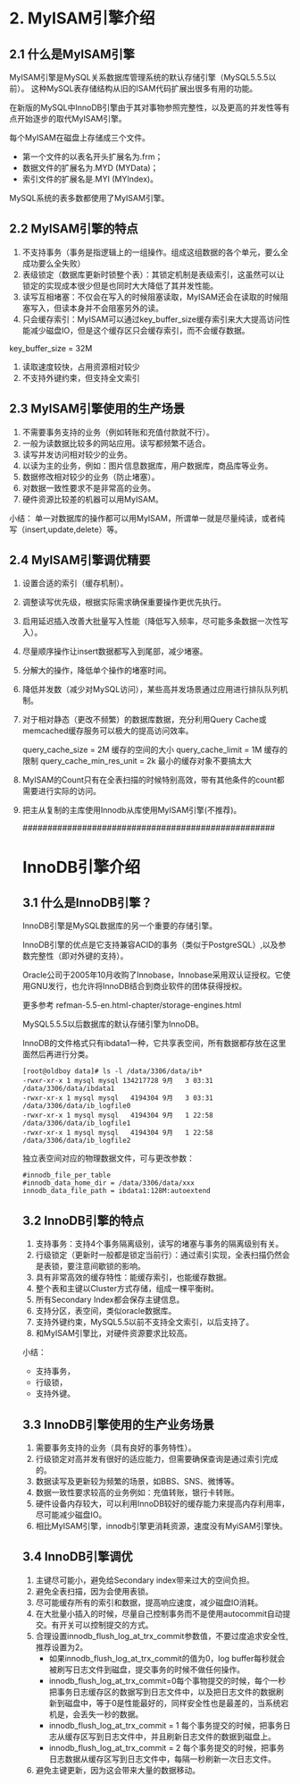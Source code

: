 # 2. MyISAM引擎介绍

## 2.1 什么是MyISAM引擎

MyISAM引擎是MySQL关系数据库管理系统的默认存储引擎（MySQL5.5.5以前）。 这种MySQL表存储结构从旧的ISAM代码扩展出很多有用的功能。

在新版的MySQL中InnoDB引擎由于其对事物参照完整性，以及更高的并发性等有点开始逐步的取代MyISAM引擎。

每个MyISAM在磁盘上存储成三个文件。

- 第一个文件的以表名开头扩展名为.frm；
- 数据文件的扩展名为.MYD (MYData)；
- 索引文件的扩展名是.MYI (MYIndex)。

MySQL系统的表多数都使用了MyISAM引擎。

## 2.2 MyISAM引擎的特点

1. 不支持事务（事务是指逻辑上的一组操作。组成这组数据的各个单元，要么全成功要么全失败）
2. 表级锁定（数据库更新时锁整个表）：其锁定机制是表级索引，这虽然可以让锁定的实现成本很少但是也同时大大降低了其并发性能。
3. 读写互相堵塞：不仅会在写入的时候阻塞读取，MyISAM还会在读取的时候阻塞写入，但读本身并不会阻塞另外的读。
4. 只会缓存索引：MyISAM可以通过key_buffer_size缓存索引来大大提高访问性能减少磁盘IO，但是这个缓存区只会缓存索引，而不会缓存数据。

key_buffer_size = 32M

1. 读取速度较快，占用资源相对较少
2. 不支持外键约束，但支持全文索引

## 2.3 MyISAM引擎使用的生产场景

1. 不需要事务支持的业务（例如转账和充值付款就不行）。
2. 一般为读数据比较多的网站应用。读写都频繁不适合。
3. 读写并发访问相对较少的业务。
4. 以读为主的业务，例如：图片信息数据库，用户数据库，商品库等业务。
5. 数据修改相对较少的业务（防止堵塞）。
6. 对数据一致性要求不是非常高的业务。
7. 硬件资源比较差的机器可以用MyISAM。

小结：
单一对数据库的操作都可以用MyISAM，所谓单一就是尽量纯读，或者纯写（insert,update,delete）等。

## 2.4 MyISAM引擎调优精要

1. 设置合适的索引（缓存机制）。

2. 调整读写优先级，根据实际需求确保重要操作更优先执行。

3. 启用延迟插入改善大批量写入性能（降低写入频率，尽可能多条数据一次性写入）。

4. 尽量顺序操作让insert数据都写入到尾部，减少堵塞。

5. 分解大的操作，降低单个操作的堵塞时间。

6. 降低并发数（减少对MySQL访问），某些高并发场景通过应用进行排队队列机制。

7. 对于相对静态（更改不频繁）的数据库数据，充分利用Query Cache或memcached缓存服务可以极大的提高访问效率。

   query_cache_size = 2M 缓存的空间的大小 query_cache_limit = 1M 缓存的限制 query_cache_min_res_unit = 2k 最小的缓存对象不要搞太大

8. MyISAM的Count只有在全表扫描的时候特别高效，带有其他条件的count都需要进行实际的访问。

9. 把主从复制的主库使用Innodb从库使用MyISAM引擎(不推荐)。

   ###################################################

   # InnoDB引擎介绍

   ## 3.1 什么是InnoDB引擎？

   InnoDB引擎是MySQL数据库的另一个重要的存储引擎。

   InnoDB引擎的优点是它支持兼容ACID的事务（类似于PostgreSQL）,以及参数完整性（即对外键的支持）。

   Oracle公司于2005年10月收购了Innobase，Innobase采用双认证授权。它使用GNU发行，也允许将InnoDB结合到商业软件的团体获得授权。

   更多参考 refman-5.5-en.html-chapter/storage-engines.html

   MySQL5.5.5以后数据库的默认存储引擎为InnoDB。

   InnoDB的文件格式只有ibdata1一种，它共享表空间，所有数据都存放在这里面然后再进行分类。

   ```
   [root@oldboy data]# ls -l /data/3306/data/ib*
   -rwxr-xr-x 1 mysql mysql 134217728 9月   3 03:31 /data/3306/data/ibdata1
   -rwxr-xr-x 1 mysql mysql   4194304 9月   3 03:31 /data/3306/data/ib_logfile0
   -rwxr-xr-x 1 mysql mysql   4194304 9月   1 22:58 /data/3306/data/ib_logfile1
   -rwxr-xr-x 1 mysql mysql   4194304 9月   1 22:58 /data/3306/data/ib_logfile2
   ```

   独立表空间对应的物理数据文件，可与更改参数：

   ```
   #innodb_file_per_table
   #innodb_data_home_dir = /data/3306/data/xxx
   innodb_data_file_path = ibdata1:128M:autoextend
   ```

   ## 3.2 InnoDB引擎的特点

   1. 支持事务：支持4个事务隔离级别，读写的堵塞与事务的隔离级别有关。
   2. 行级锁定（更新时一般都是锁定当前行）：通过索引实现，全表扫描仍然会是表锁，要注意间歇锁的影响。
   3. 具有非常高效的缓存特性：能缓存索引，也能缓存数据。
   4. 整个表和主键以Cluster方式存储，组成一棵平衡树。
   5. 所有Secondary Index都会保存主键信息。
   6. 支持分区，表空间，类似oracle数据库。
   7. 支持外键约束，MySQL5.5以前不支持全文索引，以后支持了。
   8. 和MyISAM引擎比，对硬件资源要求比较高。

   小结：

   - 支持事务，
   - 行级锁，
   - 支持外键。

   ## 3.3 InnoDB引擎使用的生产业务场景

   1. 需要事务支持的业务（具有良好的事务特性）。
   2. 行级锁定对高并发有很好的适应能力，但需要确保查询是通过索引完成的。
   3. 数据读写及更新较为频繁的场景，如BBS、SNS、微博等。
   4. 数据一致性要求较高的业务例如：充值转账，银行卡转账。
   5. 硬件设备内存较大，可以利用InnoDB较好的缓存能力来提高内存利用率，尽可能减少磁盘IO。
   6. 相比MyISAM引擎，innodb引擎更消耗资源，速度没有MyiSAM引擎快。

   ## 3.4 InnoDB引擎调优

   1. 主键尽可能小，避免给Secondary index带来过大的空间负担。
   2. 避免全表扫描，因为会使用表锁。
   3. 尽可能缓存所有的索引和数据，提高响应速度，减少磁盘IO消耗。
   4. 在大批量小插入的时候，尽量自己控制事务而不是使用autocommit自动提交。有开关可以控制提交的方式。
   5. 合理设置innodb_flush_log_at_trx_commit参数值，不要过度追求安全性,推荐设置为2。
      - 如果innodb_flush_log_at_trx_commit的值为0，log buffer每秒就会被刷写日志文件到磁盘，提交事务的时候不做任何操作。
      - innodb_flush_log_at_trx_commit=0每个事物提交的时候，每个一秒把事务日志缓存区的数据写到日志文件中，以及把日志文件的数据刷新到磁盘中，等于0是性能最好的，同样安全性也是最差的，当系统宕机是，会丢失一秒的数据。
      - innodb_flush_log_at_trx_commit = 1 每个事务提交的时候，把事务日志从缓存区写到日志文件中，并且刷新日志文件的数据到磁盘上。
      - innodb_flush_log_at_trx_commit = 2 每个事务提交的时候，把事务日志数据从缓存区写到日志文件中，每隔一秒刷新一次日志文件。
   6. 避免主键更新，因为这会带来大量的数据移动。

   